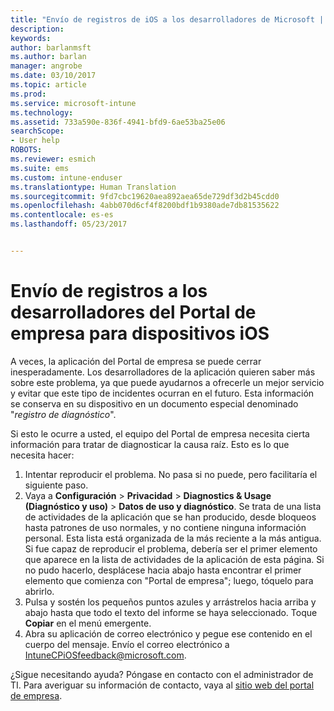 ```yaml
---
title: "Envío de registros de iOS a los desarrolladores de Microsoft | Microsoft Docs"
description: 
keywords: 
author: barlanmsft
ms.author: barlan
manager: angrobe
ms.date: 03/10/2017
ms.topic: article
ms.prod: 
ms.service: microsoft-intune
ms.technology: 
ms.assetid: 733a590e-836f-4941-bfd9-6ae53ba25e06
searchScope:
- User help
ROBOTS: 
ms.reviewer: esmich
ms.suite: ems
ms.custom: intune-enduser
ms.translationtype: Human Translation
ms.sourcegitcommit: 9fd7cbc19620aea892aea65de729df3d2b45cdd0
ms.openlocfilehash: 4abb070d6cf4f8200bdf1b9380ade7db81535622
ms.contentlocale: es-es
ms.lasthandoff: 05/23/2017


---
```


# <a name="send-logs-to-the-company-portal-developers-for-ios-devices"></a>Envío de registros a los desarrolladores del Portal de empresa para dispositivos iOS

A veces, la aplicación del Portal de empresa se puede cerrar inesperadamente. Los desarrolladores de la aplicación quieren saber más sobre este problema, ya que puede ayudarnos a ofrecerle un mejor servicio y evitar que este tipo de incidentes ocurran en el futuro. Esta información se conserva en su dispositivo en un documento especial denominado "_registro de diagnóstico_".

Si esto le ocurre a usted, el equipo del Portal de empresa necesita cierta información para tratar de diagnosticar la causa raíz. Esto es lo que necesita hacer:

1.    Intentar reproducir el problema. No pasa si no puede, pero facilitaría el siguiente paso.
2.    Vaya a __Configuración__ > __Privacidad__ > __Diagnostics & Usage (Diagnóstico y uso)__ > __Datos de uso y diagnóstico__. Se trata de una lista de actividades de la aplicación que se han producido, desde bloqueos hasta patrones de uso normales, y no contiene ninguna información personal. Esta lista está organizada de la más reciente a la más antigua. Si fue capaz de reproducir el problema, debería ser el primer elemento que aparece en la lista de actividades de la aplicación de esta página. Si no pudo hacerlo, desplácese hacia abajo hasta encontrar el primer elemento que comienza con "Portal de empresa"; luego, tóquelo para abrirlo.
3.    Pulsa y sostén los pequeños puntos azules y arrástrelos hacia arriba y abajo hasta que todo el texto del informe se haya seleccionado. Toque __Copiar__ en el menú emergente.
4.    Abra su aplicación de correo electrónico y pegue ese contenido en el cuerpo del mensaje. Envío el correo electrónico a <a href="mailto:IntuneCPiOSfeedback@microsoft.com?subject=My Company Portal App Closed Unexpectedly&body=Press and hold, then paste your copied Company Portal app logs here.">IntuneCPiOSfeedback@microsoft.com</a>.

¿Sigue necesitando ayuda? Póngase en contacto con el administrador de TI. Para averiguar su información de contacto, vaya al [sitio web del portal de empresa](http://portal.manage.microsoft.com).

